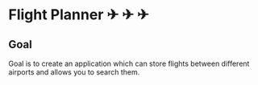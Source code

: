 # Flight Planner ✈ ✈ ✈

## Goal

Goal is to create an application which can store flights between different airports and allows you to search them.

